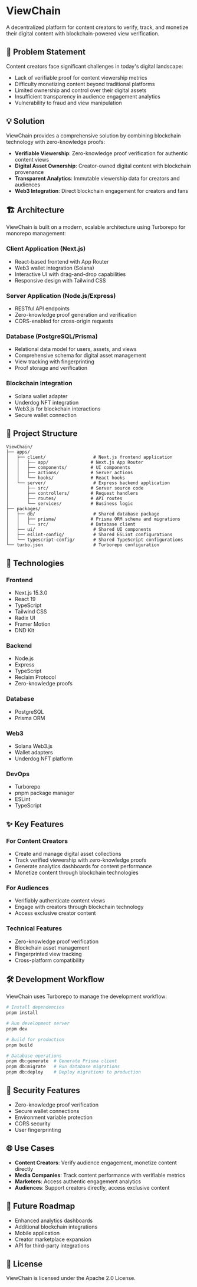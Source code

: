 # ViewChain

A decentralized platform for content creators to verify, track, and monetize their digital content with blockchain-powered view verification.

## 🚀 Problem Statement

Content creators face significant challenges in today's digital landscape:

- Lack of verifiable proof for content viewership metrics
- Difficulty monetizing content beyond traditional platforms
- Limited ownership and control over their digital assets
- Insufficient transparency in audience engagement analytics
- Vulnerability to fraud and view manipulation

## 💡 Solution

ViewChain provides a comprehensive solution by combining blockchain technology with zero-knowledge proofs:

- **Verifiable Viewership**: Zero-knowledge proof verification for authentic content views
- **Digital Asset Ownership**: Creator-owned digital content with blockchain provenance
- **Transparent Analytics**: Immutable viewership data for creators and audiences
- **Web3 Integration**: Direct blockchain engagement for creators and fans

## 🏗️ Architecture

ViewChain is built on a modern, scalable architecture using Turborepo for monorepo management:

### Client Application (Next.js)
- React-based frontend with App Router
- Web3 wallet integration (Solana)
- Interactive UI with drag-and-drop capabilities
- Responsive design with Tailwind CSS

### Server Application (Node.js/Express)
- RESTful API endpoints
- Zero-knowledge proof generation and verification
- CORS-enabled for cross-origin requests

### Database (PostgreSQL/Prisma)
- Relational data model for users, assets, and views
- Comprehensive schema for digital asset management
- View tracking with fingerprinting
- Proof storage and verification

### Blockchain Integration
- Solana wallet adapter
- Underdog NFT integration
- Web3.js for blockchain interactions
- Secure wallet connection

## 📁 Project Structure

```
ViewChain/
├── apps/
│   ├── client/                  # Next.js frontend application
│   │   ├── app/                # Next.js App Router
│   │   ├── components/         # UI components
│   │   ├── actions/            # Server actions
│   │   └── hooks/              # React hooks
│   └── server/                  # Express backend application
│       ├── src/                # Server source code
│       ├── controllers/        # Request handlers
│       ├── routes/             # API routes
│       └── services/           # Business logic
├── packages/
│   ├── db/                      # Shared database package
│   │   ├── prisma/             # Prisma ORM schema and migrations
│   │   └── src/                # Database client
│   ├── ui/                      # Shared UI components
│   ├── eslint-config/           # Shared ESLint configurations
│   └── typescript-config/       # Shared TypeScript configurations
└── turbo.json                   # Turborepo configuration
```

## 🔧 Technologies

### Frontend
- Next.js 15.3.0
- React 19
- TypeScript
- Tailwind CSS
- Radix UI
- Framer Motion
- DND Kit

### Backend
- Node.js
- Express
- TypeScript
- Reclaim Protocol
- Zero-knowledge proofs

### Database
- PostgreSQL
- Prisma ORM

### Web3
- Solana Web3.js
- Wallet adapters
- Underdog NFT platform

### DevOps
- Turborepo
- pnpm package manager
- ESLint
- TypeScript

## ✨ Key Features

### For Content Creators
- Create and manage digital asset collections
- Track verified viewership with zero-knowledge proofs
- Generate analytics dashboards for content performance
- Monetize content through blockchain technologies

### For Audiences
- Verifiably authenticate content views
- Engage with creators through blockchain technology
- Access exclusive creator content

### Technical Features
- Zero-knowledge proof verification
- Blockchain asset management
- Fingerprinted view tracking
- Cross-platform compatibility

## 🛠️ Development Workflow

ViewChain uses Turborepo to manage the development workflow:

```bash
# Install dependencies
pnpm install

# Run development server
pnpm dev

# Build for production
pnpm build

# Database operations
pnpm db:generate  # Generate Prisma client
pnpm db:migrate   # Run database migrations
pnpm db:deploy    # Deploy migrations to production
```

## 🔐 Security Features

- Zero-knowledge proof verification
- Secure wallet connections
- Environment variable protection
- CORS security
- User fingerprinting

## 🌐 Use Cases

- **Content Creators**: Verify audience engagement, monetize content directly
- **Media Companies**: Track content performance with verifiable metrics
- **Marketers**: Access authentic engagement analytics
- **Audiences**: Support creators directly, access exclusive content

## 🚀 Future Roadmap

- Enhanced analytics dashboards
- Additional blockchain integrations
- Mobile application
- Creator marketplace expansion
- API for third-party integrations

## 📄 License

ViewChain is licensed under the Apache 2.0 License.
